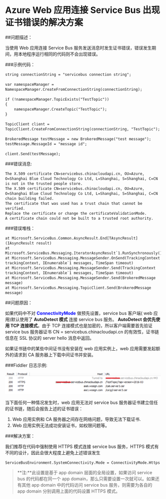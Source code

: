 <properties 
	pageTitle="Azure Web 应用连接 Service Bus 出现证书错误的解决方案" 
	description="Azure Web 应用连接 Service Bus 出现证书错误的解决方案" 
	services="" 
	documentationCenter="" 
	authors=""
	manager="" 
	editor=""/>
<tags ms.service="service-bus-aog" ms.date="" wacn.date="11/23/2016"/>
# Azure Web 应用连接 Service Bus 出现证书错误的解决方案

##问题描述：

当使用 Web 应用连接 Service Bus 服务发送消息时发生证书错误，错误发生期间，用本地程序运行相同的代码则不会出现错误。

###示例代码：
 
    string connectionString = "servicebus connection string";
    
    var namespaceManager = NamespaceManager.CreateFromConnectionString(connectionString);
    
    if (!namespaceManager.TopicExists("TestTopic"))
    {
        namespaceManager.CreateTopic("TestTopic");
    }
    
    TopicClient client = TopicClient.CreateFromConnectionString(connectionString, "TestTopic");
    
    BrokeredMessage testMessage = new BrokeredMessage("test message");
    testMessage.MessageId = "message id";
    
    client.Send(testMessage);

###错误消息:

	The X.509 certificate CN=servicebus.chinacloudapi.cn, OU=Azure, O=Shanghai Blue Cloud Technology Co Ltd, L=Shanghai, S=Shanghai, C=CN is not in the trusted people store. 
	The X.509 certificate CN=servicebus.chinacloudapi.cn, OU=Azure, O=Shanghai Blue Cloud Technology Co Ltd, L=Shanghai, S=Shanghai, C=CN chain building failed. 
	The certificate that was used has a trust chain that cannot be verified. 
	Replace the certificate or change the certificateValidationMode. 
	A certificate chain could not be built to a trusted root authority.

###错误堆栈：

	at Microsoft.ServiceBus.Common.AsyncResult.End[TAsyncResult](IAsyncResult result)
	at Microsoft.ServiceBus.Messaging.IteratorAsyncResult`1.RunSynchronously()
	at Microsoft.ServiceBus.Messaging.MessageSender.OnSend(TrackingContext trackingContext, IEnumerable`1 messages, TimeSpan timeout)
	at Microsoft.ServiceBus.Messaging.MessageSender.Send(TrackingContext trackingContext, IEnumerable`1 messages, TimeSpan timeout)
	at Microsoft.ServiceBus.Messaging.MessageSender.Send(BrokeredMessage message)
	at Microsoft.ServiceBus.Messaging.TopicClient.Send(BrokeredMessage message)

##问题原因：

如果代码中不对 **<font color=blue>ConnectivityMode</font>** 做预先设置，service bus 客户端( web 应用)默认使用了 **AutoDetect 模式** 连接 service bus 服务。 **AutoDetect 会优先使用 TCP 连接模式**。由于 TCP 连接模式也是加密的，所以客户端需要首先验证 service bus 服务器证书 CN = servicebus.chinacloudapi.cn 的有效性，证书链信息在 SSL 协议的 server hello 消息中返回。

如果证书链中的某些中间证书没有安装在 web 应用实例上，web 应用需要发起额外的请求到 CA 服务器上下载中间证书并安装。
 
###Fiddler 日志示例:

![Fiddler-log](./media/aog-service-bus-troubleshoot-certificate-error/Fiddler-log.png "Fiddler-log")

当下面任何一种情况发生时，web 应用无法对 service bus 服务器证书建立信任的证书链，随后会报告上述的证书错误：

1. Web 应用实例和 CA 服务器之间存在网络问题，导致无法下载证书.
2. Web 应用实例无法成功安装证书，如权限问题等。

###解决方案：

我们推荐在代码中强制使用 HTTPS 模式连接 service bus 服务，HTTPS 模式有不同的设计，因此会很大程度上避免上述错误发生

	ServiceBusEnvironment.SystemConnectivity.Mode = ConnectivityMode.Https

> **注:**此设置是基于 app domain 层面的全局设置，如果访问 service bus 的代码都在同一个 app domain，那么只需要设置一次就可以。如果还有其他 app domain 中的代码访问 service bus 服务，则需要为各自的 app domain 分别调用上面的代码设置 HTTPS 模式。